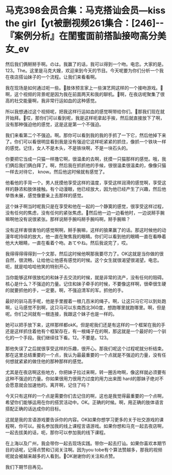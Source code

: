 # 马克398会员合集：马克搭讪会员—kiss the girl【yt被删视频261集合：[246]--『案例分析』在閨蜜面前搭訕接吻高分美女_ev

然后我们俩掰掰手啊。のは。我赢了的话，我可以得到一个吻。电恋。大家的是。123。The。这里是马克大嫂，欢迎来到今天的节目。今天呢要为你们分析一个我在夜店搭讪妹子的一个流程。让我们来看看啊。

我在现场是如何通过呃一些。🎼肢体预言家上一些演艺网这样的一个接吻游戏。🎼啊，这个视频的背景呢是因为我在前面两天和我的聊机。🎼啊，在夜店呢聚集了很高的社交能量啊，我非常行运如血的这种感觉。

所以我想通过这个视频呢，把我这样行运如血的感觉啊带给你们。🎼那我们现在就开始拜。🎼哎，那你们可以看到呢，我是这样呃拿起手挨，然后就直接放下了啊，没有那种强迫他的感觉，这是这是第一个不强迫。

我们来看第二个不强迫。啊。那你可以看到我的我的手抓了一下它，然后他掉下来了。你们可以看很明显看到我是没有强迫它这样呃紧紧的抓住，像抓一个铁块一样的感觉。记住，女人不是木头，不是铁块啊，不是一块石头的。

你要把它当成一只猫一样撸它啊，很温柔的去啊，抚摸一只猫那样的感觉。哦，我们俩后我们俩白拜了。啊，然后我在抓抓他的手候，很很温柔很温柔的，像像只猫一样去对待它， know。然后他这时候就有感觉了。

他看他的手背一个。男人抚摸他享受这样的温度，享受这样润滑的感觉啊，享受这样的静浓和肢体接触。有个动漫眼，他已经放大，因为他已经产生了兴趣，然后他举唇未展，感觉像要亲上去那样的感觉。

这个妹子啊当时呢我只是在享受和他在一起的一个静寞的感觉，很享受这样过程，没有任何的焦虑，没有任何的紧张焦虑。🎼然后他一边一边看他时，一边说掰手腕嘛啊他没有说很紧张。那样说掰手腕吗掰手腕吗啊，掰手腕嘛？

没有这样害很害怕的感觉啊啊，掰手腕嘛，这样的狼果赢了的话。那这时候他的动漫年呢持续的放大，他一直在聚焦我的眼睛。你们可以看到他的眼睛一直在看睁着他大大眼睛，一直在看着个吻。あてやね。然后我说完了，哎。

我得得得得得到一个文那，然后这时候他啊那我要尽力了。OK这就是当你做的很自然，很流畅，让给他让他感有感觉的时候。这个女生就很渴望很渴望。电恋。呃，就是哈哈哈他笑的特别开心。

当你能够这样很放松的和妹子去交流的时候，就是非常的流产，没有任何的阻碍。核心是什么？不强迫的力量。记住和妹子牵手的时候，不要像这样啊，很牵很生硬的就要抓他的手，一定要。啊，不强迫清军的军。抓他的手。

最好的驯马高手呢，他是手里握着一根几百米的绳子。啊，让这只马它可以到处跑啊，让马感觉不到啊，这只马可以东南西北360度，想跑哪里就跑哪里。啊，但是呢。你们之间就有一根连接，我跟这个妹子也是一样的。

她可以把手放下来，这样那样都okK。但是呢我们还是有这样的一个框架在我的手还是这样抓住着他有个框架存在，有一根绳子在的啊，那这就是一个最好的一个驯化的一个手段。我们继续往下看。12。不要是。123。

那他失误了之后就很享受这样的乐趣，很开心。那我们呢这个过程呢就分析结束。那在这里总结重要的一个点，我认为最最重要的一个点就是不强迫的力量，没有任何想就紧紧的做住他的那种那样的感觉。

尤其是在夜店啊这些地方，你把妹子拉过来啊，转一圈舌吻啊，像这样就必须要有这种不强迫的力量。你如果很用力很用力过度的用力出来图 hard的那妹子绝对不会愿意就会加速他的。离开啊，记住了吗？

今天只有这样的一个点是需要你们去记住的啊，这也是我觉得最重要的一个点啊，希望你们能够运用在你的搭赏活动中。OK。正确的时候。啊，用正确的肢体语言搭配正确的话达成你的目标。

这就是我的言语游戏要告诉你的内容。OK如果你想学习更多的关于社交游戏的课程啊，你可以。报名参加我的线上课程言语游戏。如果你想和马克一起去夜店啊，一起去拔美的话，呃，那你可以参加我的线下课程。

在上海以及广州，我会带你一起去现场实践。带你一起去打讪。如果你喜欢本期节目的话呢，记得点赞和订阅关注啊。因为you tobe有个算法赞越多，那我的视频呢就会被越来越多的人看到。🎼OK谢谢你的关注和点赞。

我们下期节目再见。